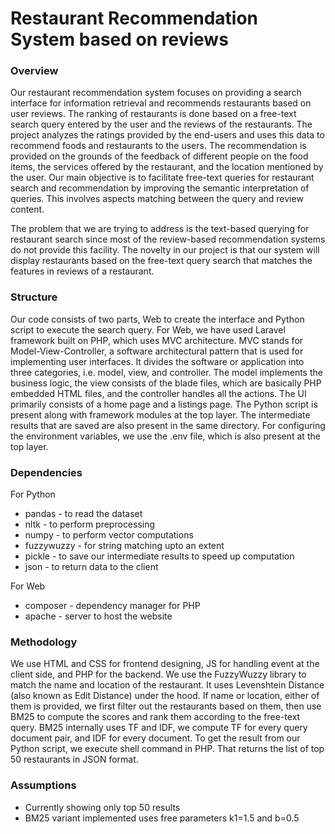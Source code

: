 # Restaurant Recommendation System based on reviews

### Overview
Our restaurant recommendation system focuses on providing a search interface for information retrieval and recommends restaurants based on user reviews. The ranking of restaurants is done based on a free-text search query entered by the user and the reviews of the restaurants.
The project analyzes the ratings provided by the end-users and uses this data to recommend foods and restaurants to the users. The recommendation is provided on the grounds of the feedback of different people on the food items, the services offered by the restaurant, and the location mentioned by the user. Our main objective is to facilitate free-text queries for restaurant search and recommendation by improving the semantic interpretation of queries. This involves aspects matching between the query and review content.

The problem that we are trying to address is the text-based querying for restaurant search since most of the review-based recommendation systems do not provide this facility. The novelty in our project is that our system will display restaurants based on the free-text query search that matches the features in reviews of a restaurant.

### Structure
Our code consists of two parts, Web to create the interface and Python script to execute the search query. For Web, we have used Laravel framework built on PHP, which uses MVC architecture. MVC stands for Model-View-Controller, a software architectural pattern that is used for implementing user interfaces. It divides the software or application into three categories, i.e. model, view, and controller. The model implements the business logic, the view consists of the blade files, which are basically PHP embedded HTML files, and the controller handles all the actions. The UI primarily consists of a home page and a listings page.
The Python script is present along with framework modules at the top layer. The intermediate results that are saved are also present in the same directory.
For configuring the environment variables, we use the .env file, which is also present at the top layer.


### Dependencies
For Python
* pandas - to read the dataset
* nltk - to perform preprocessing
* numpy - to perform vector computations
* fuzzywuzzy - for string matching upto an extent
* pickle - to save our intermediate results to speed up computation
* json - to return data to the client

For Web
* composer - dependency manager for PHP
* apache - server to host the website

### Methodology
We use HTML and CSS for frontend designing, JS for handling event at the client side, and PHP for the backend. We use the FuzzyWuzzy library to match the name and location of the restaurant. It uses Levenshtein Distance (also known as Edit Distance) under the hood. If name or location, either of them is provided, we first filter out the restaurants based on them, then use BM25 to compute the scores and rank them according to the free-text query. BM25 internally uses TF and IDF, we compute TF for every query document pair, and IDF for every document. To get the result from our Python script, we execute shell command in PHP. That returns the list of top 50 restaurants in JSON format.

### Assumptions
* Currently showing only top 50 results
* BM25 variant implemented uses free parameters k1=1.5 and b=0.5
